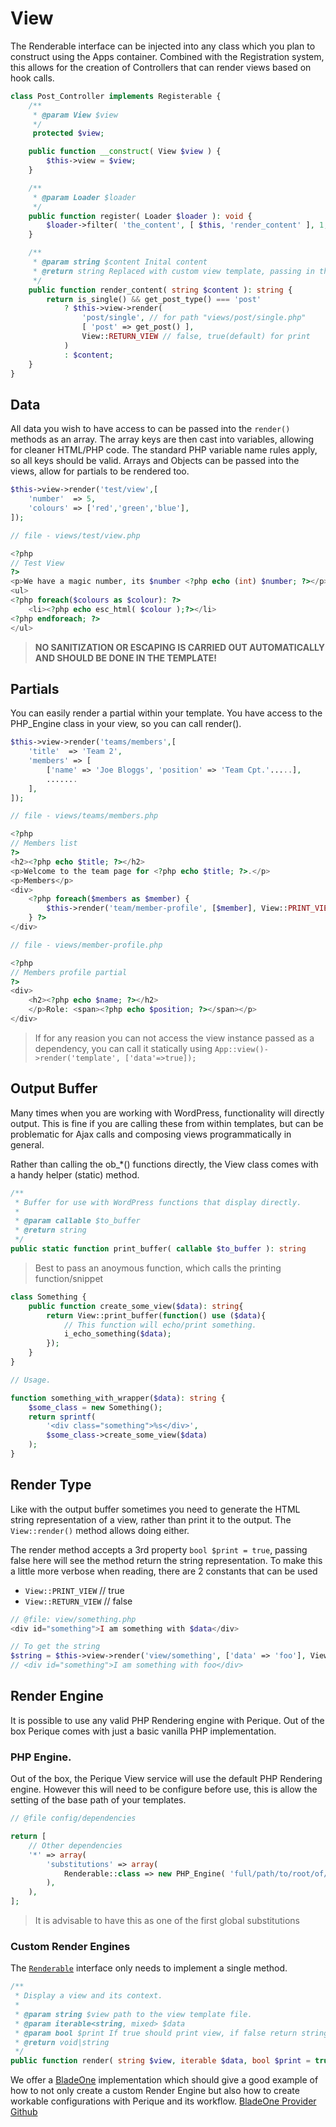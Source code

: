 # View

The Renderable interface can be injected into any class which you plan to construct using the Apps container. Combined with the Registration system, this allows for the creation of Controllers that can render views based on hook calls.

```php
class Post_Controller implements Registerable {
	/**
	 * @param View $view
	 */
	 protected $view;

	public function __construct( View $view ) {
		$this->view = $view;
	}

	/**
	 * @param Loader $loader
	 */
	public function register( Loader $loader ): void {
		$loader->filter( 'the_content', [ $this, 'render_content' ], 1, 20 );
	}

	/**
	 * @param string $content Inital content
	 * @return string Replaced with custom view template, passing in the post
	 */
	public function render_content( string $content ): string {
		return is_single() && get_post_type() === 'post'
			? $this->view->render( 
				'post/single', // for path "views/post/single.php"
				[ 'post' => get_post() ], 
				View::RETURN_VIEW // false, true(default) for print  
			)
			: $content;
	}
}
```

## Data

All data you wish to have access to can be passed into the `render()` methods as an array. The array keys are then cast into variables, allowing for cleaner HTML/PHP code. The standard PHP variable name rules apply, so all keys should be valid. Arrays and Objects can be passed into the views, allow for partials to be rendered too.

```php
$this->view->render('test/view',[
    'number'  => 5, 
    'colours' => ['red','green','blue'],
]);

// file - views/test/view.php

<?php
// Test View
?>
<p>We have a magic number, its $number <?php echo (int) $number; ?></p>
<ul>
<?php foreach($colours as $colour): ?>
    <li><?php echo esc_html( $colour );?></li>
<?php endforeach; ?>
</ul>
```

> **NO SANITIZATION OR ESCAPING IS CARRIED OUT AUTOMATICALLY AND SHOULD BE DONE IN THE TEMPLATE!**


## Partials

You can easily render a partial within your template. You have access to the PHP\_Engine class in your view, so you can call render\(\).

```php
$this->view->render('teams/members',[
    'title'  => 'Team 2', 
    'members' => [
        ['name' => 'Joe Bloggs', 'position' => 'Team Cpt.'.....],
        .......
    ],
]);

// file - views/teams/members.php

<?php
// Members list
?>
<h2><?php echo $title; ?></h2>
<p>Welcome to the team page for <?php echo $title; ?>.</p>
<p>Members</p>
<div>
    <?php foreach($members as $member) {
        $this->render('team/member-profile', [$member], View::PRINT_VIEW );
    } ?>
</div>

// file - views/member-profile.php

<?php
// Members profile partial
?>
<div>
    <h2><?php echo $name; ?></h2>
    </p>Role: <span><?php echo $position; ?></span></p>
</div>
```
> If for any reasion you can not access the view instance passed as a dependency, you can call it statically using `App::view()->render('template', ['data'=>true]);`

## Output Buffer

Many times when you are working with WordPress, functionality will directly output. This is fine if you are calling these from within templates, but can be problematic for Ajax calls and composing views programmatically in general.

Rather than calling the ob_*() functions directly, the View class comes with a handy helper (static) method.

```php
/**
 * Buffer for use with WordPress functions that display directly.
 *
 * @param callable $to_buffer
 * @return string
 */
public static function print_buffer( callable $to_buffer ): string
```

> Best to pass an anoymous function, which calls the printing function/snippet

```php
class Something {
	public function create_some_view($data): string{
		return View::print_buffer(function() use ($data){
			// This function will echo/print something.
			i_echo_something($data);
		});
	}
}

// Usage.

function something_with_wrapper($data): string {
	$some_class = new Something();
	return sprintf(
		'<div class="something">%s</div>', 
		$some_class->create_some_view($data)
	);
}
```

## Render Type

Like with the output buffer sometimes you need to generate the HTML string representation of a view, rather than print it to the output. The `View::render()` method allows doing either. 

The render method accepts a 3rd property `bool $print = true`, passing false here will see the method return the string representation. To make this a little more verbose when reading, there are 2 constants that can be used
* `View::PRINT_VIEW`  // true
* `View::RETURN_VIEW` // false   

```php
// @file: view/something.php
<div id="something">I am something with $data</div>

// To get the string
$string = $this->view->render('view/something', ['data' => 'foo'], View::RETURN_VIEW);
// <div id="something">I am something with foo</div>

```

## Render Engine

It is possible to use any valid PHP Rendering engine with Perique. Out of the box Perique comes with just a basic vanilla PHP implementation.

### PHP Engine.

Out of the box, the Perique View service will use the default PHP Rendering engine. However this will need to be configure before use, this is allow the setting of the base path of your templates.

```php
// @file config/dependencies

return [
	// Other dependencies
	'*' => array(
		'substitutions' => array(
			Renderable::class => new PHP_Engine( 'full/path/to/root/of/view/directory' ),
		),
	),
];
```
> It is advisable to have this as one of the first global substitutions 


### Custom Render Engines

The [`Renderable`](https://github.com/Pink-Crab/Perqiue-Framework/blob/master/src/Interfaces/Renderable.php) interface only needs to implement a single method.

```php
/**
 * Display a view and its context.
 *
 * @param string $view path to the view template file.
 * @param iterable<string, mixed> $data
 * @param bool $print If true should print view, if false return string representation of view.
 * @return void|string
 */
public function render( string $view, iterable $data, bool $print = true );
```

We offer a [BladeOne](../../module/BladeOne_Provider/index.md) implementation which should give a good example of how to not only create a custom Render Engine but also how to create workable configurations with Perique and its workflow. [BladeOne Provider Github](https://github.com/Pink-Crab/Perique-BladeOne-Provider)